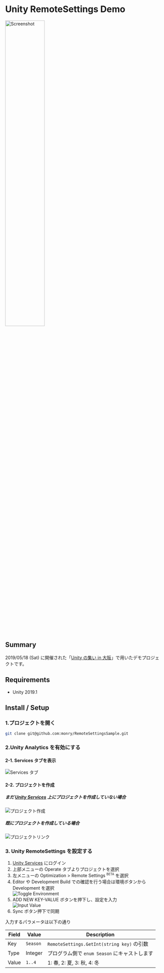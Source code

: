 # Unity RemoteSettings Demo

<img alt="Screenshot" src="Documentations/Images/screenshot.png" width="50%">

## Summary

2019/05/18 (Sat) に開催された「[Unity の集い in 大阪](https://meetup.unity3d.jp/jp/events/1063)」で用いたデモプロジェクトです。

## Requirements

* Unity 2019.1

## Install / Setup

### 1.プロジェクトを開く

```bash
git clone git@github.com:monry/RemoteSettingsSample.git
```

### 2.Unity Analytics を有効にする

#### 2-1. Services タブを表示

![Services タブ](Documentations/Images/services.png)

#### 2-2. プロジェクトを作成

##### まだ [Unity Services](https://developer.cloud.unity3d.com/) 上にプロジェクトを作成していない場合

![プロジェクト作成](Documentations/Images/setup_01.gif)

##### 既にプロジェクトを作成している場合

![プロジェクトリンク](Documentations/Images/setup_02.gif)

### 3. Unity RemoteSettings を設定する

1. [Unity Services](https://developer.cloud.unity3d.com/) にログイン
1. 上部メニューの Operate タブよりプロジェクトを選択
1. 左メニューの Optimization &gt; Remote Settings <sup><small>BETA</small></sup> を選択
1. Editor や Development Build での確認を行う場合は環境ボタンから Development を選択<br />![Toggle Environment](Documentations/Images/toggle_environment.png)
1. ADD NEW KEY-VALUE ボタンを押下し、設定を入力<br />![Input Value](Documentations/Images/input_value.png)
1. Sync ボタン押下で同期

入力するパラメータは以下の通り

| Field | Value | Description |
| --- | --- | --- |
| Key | `Season` | `RemoteSettings.GetInt(string key)` の引数 |
| Type | Integer | プログラム側で `enum Season` にキャストします |
| Value | `1..4` | 1: 春, 2: 夏, 3: 秋, 4: 冬 |
